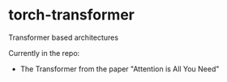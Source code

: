 # torch-transformer
Transformer based architectures

Currently in the repo:
- The Transformer from the paper "Attention is All You Need"
